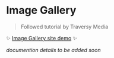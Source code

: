 # Image Gallery

> Followed tutorial by Traversy Media

✨ [Image Gallery site demo](https://harmonious-stroopwafel-464c3d.netlify.app/) ✨

*documention details to be added soon*

